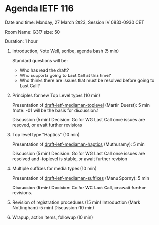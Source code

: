 # Agenda IETF 116


Date and time: Monday, 27 March 2023, Session IV 0830-0930 CET

Room Name: G317 size: 50

Duration: 1 hour

1. Introduction, Note Well, scribe, agenda bash (5 min)

    Standard questions will be:
    * Who has read the draft?
    * Who supports going to Last Call at this time?
    * Who thinks there are issues that must be resolved before going to Last Call?

3. Principles for new Top Level types (10 min)
    
    Presentation of [draft-ietf-mediaman-toplevel](https://datatracker.ietf.org/doc/draft-ietf-mediaman-toplevel/) (Martin Duerst): 5 min (note: -01 will be the basis for discussion.)
    
    Discussion (5 min)
    Decision: Go for WG Last Call once issues are resoved, or await further revisions
    
4. Top level type "Haptics" (10 min)

    Presentation of [draft-ietf-mediaman-haptics](https://datatracker.ietf.org/doc/draft-ietf-mediaman-haptics/) (Muthusamy): 5 min
    
    Discussion (5 min)
    Decision: Go for WG Last Call once issues are resolved and -toplevel is stable, or await further revision
    
6. Multiple suffixes for media types (10 min)

    Presentation of [draft-ietf-mediaman-suffixes](https://datatracker.ietf.org/doc/draft-ietf-mediaman-suffixes/) (Manu Sporny): 5 min
  
    Discussion (5 min)
    Decision: Go for WG Last Call, or await further revisions.
    
6. Revision of registration procedures (15 min)
    Introduction (Mark Nottingham) (5 min)
    Discussion (10 min)
    
6. Wrapup, action items, followup (10 min)
